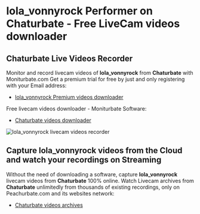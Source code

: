 # lola_vonnyrock Performer on Chaturbate - Free LiveCam videos downloader

## Chaturbate Live Videos Recorder

Monitor and record livecam videos of **lola_vonnyrock** from **Chaturbate** with Moniturbate.com
Get a premium trial for free by just and only registering with your Email address:
* [lola_vonnyrock Premium videos downloader](https://moniturbate.com/request-demo-licence-key.html)

Free livecam videos downloader - Moniturbate Software:
* [Chaturbate videos downloader](https://moniturbate.com/moniturbate-download-software.html)

![lola_vonnyrock livecam videos recorder](https://peachurnet.com/templates/moniturbate-software.png)


## Capture lola_vonnyrock videos from the Cloud and watch your recordings on Streaming

Without the need of downloading a software, capture **lola_vonnyrock** livecam videos from **Chaturbate** 100% online.
Watch Livecam archives from **Chaturbate** unlimitedly from thousands of existing recordings, only on Peachurbate.com and its websites network:
* [Chaturbate videos archives](https://peachurnet.com/)